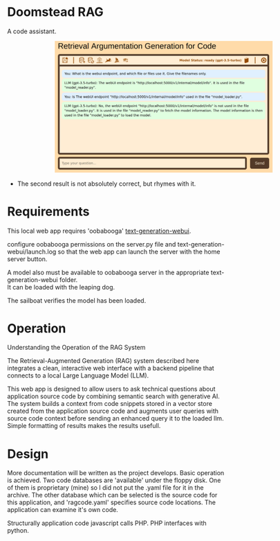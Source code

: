 # Doomstead RAG
A code assistant.

<img src="assets/img/bg/gui.png" alt="RAG GUI" width="800" style="margin-left: 110px;">


* The second result is not absolutely correct, but rhymes with it.


# Requirements

This local web app requires 'oobabooga' [text-generation-webui](https://github.com/oobabooga/text-generation-webui).  

configure oobabooga permissions on the server.py file and text-generation-webui/launch.log so that the 
web app can launch the server with the home server button.

A model also must be available to oobabooga server in the appropriate text-generation-webui folder.  
It can be loaded with the leaping dog. 

The sailboat verifies the model has been loaded.

# Operation

Understanding the Operation of the RAG System

The Retrieval-Augmented Generation (RAG) system described here integrates a clean, interactive web interface with a backend pipeline that connects to a local Large Language Model (LLM). 

This web app is designed to allow users to ask technical questions about application source code by combining semantic search with generative AI. The system builds a context from code snippets stored in a vector store created from the application source code and augments user queries with source code context before sending an enhanced query it to the loaded llm.  Simple formatting of results makes the results usefull. 


# Design

More documentation will be written as the project develops.  Basic operation is achieved.  Two code databases are 'available' under the floppy disk.  One of them is proprietary (mine) so I did not put the .yaml file for it in the archive.  The other database which can be selected is the source code for this application, and 'ragcode.yaml' specifies source code locations.  The application can examine it's own code.

Structurally application code javascript calls PHP.  PHP interfaces with python.
